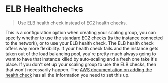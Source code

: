 # ELB Healthchecks

> Use ELB health check instead of EC2 health checks.

This is a configuration option when creating your scaling group, you can specify whether to use the standard EC2 checks (is the instance connected to the network), or to use your ELB health check. The ELB health check offers way more flexibility. If your health check fails and the instance gets taken out of the load balancing pool, you're pretty much always going to want to have that instance killed by auto-scaling and a fresh one take it's place. If you don't set up your scaling group to use the ELB checks, then that won't necessarily happen. The [AWS documentation on adding the health check](https://docs.aws.amazon.com/autoscaling/ec2/userguide/as-add-elb-healthcheck.html) has all the information you need to set this up.
